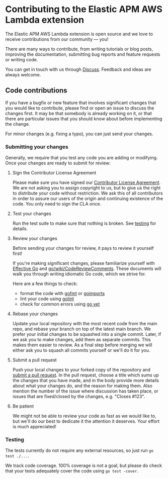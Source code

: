 # Contributing to the Elastic APM AWS Lambda extension

The  Elastic APM AWS Lambda extension is open source and we love to receive contributions from our community — you!

There are many ways to contribute, from writing tutorials or blog posts, improving the
documentation, submitting bug reports and feature requests or writing code.

You can get in touch with us through [Discuss](https://discuss.elastic.co/c/apm).
Feedback and ideas are always welcome.

## Code contributions

If you have a bugfix or new feature that involves significant changes that you would like to
contribute, please find or open an issue to discuss the changes first. It may be that somebody
is already working on it, or that there are particular issues that you should know about before
implementing the change.

For minor changes (e.g. fixing a typo), you can just send your changes.

### Submitting your changes

Generally, we require that you test any code you are adding or modifying. Once your changes are
ready to submit for review:

1. Sign the Contributor License Agreement

    Please make sure you have signed our [Contributor License Agreement](https://www.elastic.co/contributor-agreement/).
    We are not asking you to assign copyright to us, but to give us the right to distribute
    your code without restriction. We ask this of all contributors in order to assure our
    users of the origin and continuing existence of the code. You only need to sign the CLA once.

2. Test your changes

    Run the test suite to make sure that nothing is broken.
    See [testing](#testing) for details.

3. Review your changes

    Before sending your changes for review, it pays to review it yourself first!

    If you're making significant changes, please familiarize yourself with [Effective Go](https://golang.org/doc/effective_go.html)
    and [go/wiki/CodeReviewComments](https://github.com/golang/go/wiki/CodeReviewComments).
    These documents will walk you through writing idiomatic Go code, which we strive for.

    Here are a few things to check:
    - format the code with [gofmt](https://golang.org/cmd/gofmt/) or [goimports](https://godoc.org/golang.org/x/tools/cmd/goimports)
    - lint your code using [golint](https://github.com/golang/lint)
    - check for common errors using [go vet](https://golang.org/cmd/vet/)

4. Rebase your changes

    Update your local repository with the most recent code from the main repo, and rebase your
    branch on top of the latest main branch. We prefer your initial changes to be squashed
    into a single commit. Later, if we ask you to make changes, add them as separate commits.
    This makes them easier to review. As a final step before merging we will either ask you to
    squash all commits yourself or we'll do it for you.

5. Submit a pull request

    Push your local changes to your forked copy of the repository and [submit a pull request](https://help.github.com/articles/using-pull-requests).
    In the pull request, choose a title which sums up the changes that you have made, and in
    the body provide more details about what your changes do, and the reason for making them.
    Also mention the number of the issue where discussion has taken place, or issues that are
    fixed/closed by the changes, e.g. "Closes #123".

6. Be patient

    We might not be able to review your code as fast as we would like to, but we'll do our
    best to dedicate it the attention it deserves. Your effort is much appreciated!

### Testing

The tests currently do not require any external resources, so just run `go test ./...`.

We track code coverage. 100% coverage is not a goal, but please do check that your tests
adequately cover the code using `go test -cover`.
